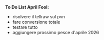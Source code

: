 **To Do List April Fool:**
- risolvere il tellraw sul pvn
- fare conversione totale
- testare tutto
- aggiungere prossimo pesce d'aprile 2026